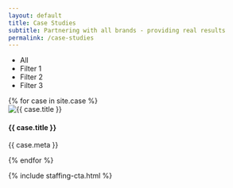 ```yaml
---
layout: default 
title: Case Studies
subtitle: Partnering with all brands - providing real results
permalink: /case-studies
---
```

<div id="case-studies" class="plus-tile-tx">
	<div class="container">
		<div class="filters">
			<ul class="center">
				<li class="btn ghost active" data-filter="*">All</li>
				<li data-filter=".one" class="btn ghost">Filter 1</li>
				<li data-filter=".two" class="btn ghost">Filter 2</li>
				<li data-filter=".three" class="btn ghost">Filter 3</li>
			</ul>
		</div>
	</div>
	<div class="container">
		<div class="flex fx-apart fx-wrap cards center grid">
			<div class="grid-sizer"></div>
			{% for case in site.case %}
			<div class="grid-item {{ case.cat }}">
				<div class="card-item">
					<a class="card-link" href="{{ case.url }}" alt="{{ case.title }}"></a>
					<div class="card-image">
						<img class="" src="{{ case.img }}" alt="{{ case.title }}" />
					</div>
					<div class="card-meta">
						<h4>{{ case.title }}</h4>
						<p>{{ case.meta }}</p>
					</div>
				</div>
			</div>
			{% endfor %}
		</div>
	</div>
</div>

{% include staffing-cta.html %}
